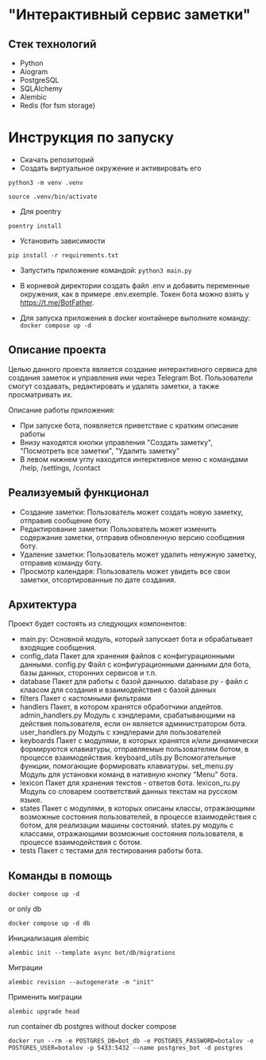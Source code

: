 # "Интерактивный сервис заметки"

##  Cтек технологий
- Python
- Aiogram
- PostgreSQL
- SQLAlchemy
- Alembic
- Redis (for fsm storage)

# Инструкция по запуску
 - Скачать репозиторий
 - Создать виртуальное окружение и активировать его

 `python3 -m venv .venv`

 `source .venv/bin/activate`

 - Для poentry

`poentry install`

 - Установить зависимости

 `pip install -r requirements.txt`

 - Запустить приложение командой: `python3 main.py`
 - В корневой директории создать файл .env и добавить переменные окружения, как в примере .env.exemple. Токен бота можно взять у https://t.me/BotFather.

 - Для запуска приложения в docker контайнере выполните команду:
 `docker compose up -d`

## Описание проекта

Целью данного проекта является создание интерактивного сервиса для создания заметок и управления ими через Telegram Bot.
Пользователи смогут создавать, редактировать и удалять заметки, а также просматривать их.

Описание работы приложения:
- При запуске бота, появляется приветствие с кратким описание работы
- Внизу находятся кнопки управления "Создать заметку", "Посмотреть все заметки", "Удалить заметку"
- В левом нижнем углу находится интерктивное меню с командами /help, /settings, /contact


## Реализуемый функционал

- Создание заметки: Пользователь может создать новую заметку, отправив сообщение боту.
- Редактирование заметки: Пользователь может изменить содержание заметки, отправив обновленную версию сообщения боту.
- Удаление заметки: Пользователь может удалить ненужную заметку, отправив команду боту.
- Просмотр календаря: Пользователь может увидеть все свои заметки, отсортированные по дате создания.

## Архитектура

Проект будет состоять из следующих компонентов:
- main.py: Основной модуль, который запускает бота и обрабатывает входящие сообщения.
- config_data Пакет для хранения файлов с конфигурационными данными. config.py Файл с конфигурационными данными для бота,
базы данных, сторонних сервисов и т.п.
- database Пакет для работы с базой данныхю. database.py - файл с клаасом для создания и взаимодействия с базой данных
- filters Пакет с кастомными фильтрами
- handlers Пакет, в котором хранятся обработчики апдейтов. admin_handlers.py Модуль с хэндлерами, срабатывающими на
действия пользователя, если он является администратором бота. user_handlers.py Модуль с хэндлерами для пользователей
- keyboards Пакет с модулями, в которых хранятся и/или динамически формируются клавиатуры, отправляемые пользователям
ботом, в процессе взаимодействия. keyboard_utils.py Вспомогательные функции, помогающие формировать клавиатуры.
set_menu.py Модуль для установки команд в нативную кнопку "Menu" бота.
- lexicon  Пакет для хранения текстов - ответов бота. lexicon_ru.py Модуль со словарем соответствий данных текстам на русском языке.
- states Пакет с модулями, в которых описаны классы, отражающими возможные состояния пользователей, в процессе
взаимодействия с ботом, для реализации машины состояний. states.py модуль с классами, отражающими возможные состояния
пользователя, в процессе взаимодействия с ботом.
- tests Пакет с тестами для тестирования работы бота.

## Команды в помощь
```
docker compose up -d
```
or only db
```commandline
docker compose up -d db
```
Инициализация alembic
```commandline
alembic init --template async bot/db/migrations
```
Миграции
```commandline
alembic revision --autogenerate -m "init"
```
Применить миграции
```commandline
alembic upgrade head
```
run container db postgres without docker compose
```commandline
docker run --rm -e POSTGRES_DB=bot_db -e POSTGRES_PASSWORD=botalov -e POSTGRES_USER=botalov -p 5433:5432 --name postgres_bot -d postgres
```
